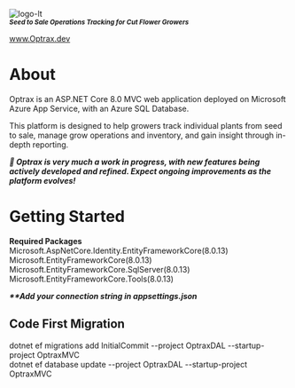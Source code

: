 ![logo-lt](https://github.com/user-attachments/assets/04da5b57-4199-4a50-ba70-7b44f896b77e)   
<sup>***Seed to Sale Operations Tracking for Cut Flower Growers***</sup>

www.Optrax.dev

# About

Optrax is an ASP.NET Core 8.0 MVC web application deployed on Microsoft Azure App Service, with an Azure SQL Database.

This platform is designed to help growers track individual plants from seed to sale, manage grow operations and inventory, and gain insight through in-depth reporting.

**_🚧 Optrax is very much a work in progress, with new features being actively developed and refined. Expect ongoing improvements as the platform evolves!_**

# Getting Started  
  
**Required Packages**     
Microsoft.AspNetCore.Identity.EntityFrameworkCore(8.0.13)  
Microsoft.EntityFrameworkCore(8.0.13)  
Microsoft.EntityFrameworkCore.SqlServer(8.0.13)  
Microsoft.EntityFrameworkCore.Tools(8.0.13)  

**_**Add your connection string in appsettings.json_**  

## Code First Migration  
dotnet ef migrations add InitialCommit --project OptraxDAL --startup-project OptraxMVC   
dotnet ef database update --project OptraxDAL --startup-project OptraxMVC  

